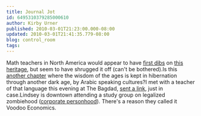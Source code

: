 ```yaml
---
title: Journal Jot
id: 6495310379285000610
author: Kirby Urner
published: 2010-03-01T21:23:00.000-08:00
updated: 2010-03-01T21:41:35.779-08:00
blog: control_room
tags: 
---
```


Math teachers in North America would appear to have [first dibs](http://worldgame.blogspot.com/2008/06/literary-investigation.html) on [this heritage](http://mathforum.org/kb/thread.jspa?threadID=2047973&tstart=0), but seem to have shrugged it off (can't be bothered).Is this [another chapter](http://mathforum.org/kb/thread.jspa?threadID=2045815&tstart=15) where the wisdom of the ages is kept in hibernation through another dark age, by Arabic speaking cultures?I met with a teacher of that language this evening at The Bagdad, [sent a link](http://mathforum.org/kb/thread.jspa?threadID=2047973&tstart=0), just in case.Lindsey is downtown attending a study group on legalized zombiehood ([corporate personhood](http://controlroom.blogspot.com/2009/07/corporation-movie-review.html)).  There's a reason they called it Voodoo Economics.